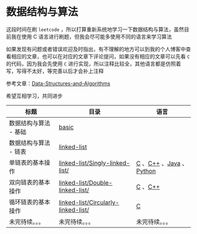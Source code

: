 # 数据结构与算法

这段时间在刷 `leetcode` ，所以打算重新系统地学习一下数据结构与算法，虽然目前我在使用 C 语言进行刷题，但我会尽可能多使用不同的语言来学习算法

如果发现有问题或者错误欢迎及时指出，有不理解的地方可以到我的个人博客中查看相应的文章，也可以在对应的文章下评论提问，如果没有相应的文章可以先看 `C` 的代码，因为我会先使用 `C` 进行实现，所以注释比较全，其他语言都是仿照着写，写得不太好，等完善以后才会补上注释

参考文章：[Data-Structures-and-Algorithms](https://jesspig.github.io/blog/categories/Data-Structures-and-Algorithms/) 

希望互相学习，共同进步

| 标题                  | 目录                                                         | 语言                                                         |
| --------------------- | ------------------------------------------------------------ | ------------------------------------------------------------ |
| 数据结构与算法 - 基础 | [basic](https://github.com/jesspig/data-structures-and-algorithms/blob/main/basic/README.md) |                                                              |
| 数据结构与算法 - 链表 | [linked-list](https://github.com/jesspig/data-structures-and-algorithms/tree/main/linked-list) |                                                              |
| 单链表的基本操作      | [linked-list/Singly-linked-list/](https://github.com/jesspig/data-structures-and-algorithms/tree/main/linked-list/Singly-linked-list/) | [C](https://github.com/jesspig/data-structures-and-algorithms/tree/main/linked-list/Singly-linked-list/C/singly_linked_list.c) 、[C++](https://github.com/jesspig/data-structures-and-algorithms/tree/main/linked-list/Singly-linked-list/C++/singly_linked_list.cpp) 、[Java](https://github.com/jesspig/data-structures-and-algorithms/tree/main/linked-list/Singly-linked-list/Java/SinglyLinkedList.java) 、[Python](https://github.com/jesspig/data-structures-and-algorithms/tree/main/linked-list/Singly-linked-list/Python) |
| 双向链表的基本操作    | [linked-list/Double-linked-list/](https://github.com/jesspig/data-structures-and-algorithms/blob/main/linked-list/Double-linked-list/) | [C](https://github.com/jesspig/data-structures-and-algorithms/blob/main/linked-list/Double-linked-list/C/double_linked_list.c) 、[C++](https://github.com/jesspig/data-structures-and-algorithms/blob/main/linked-list/Double-linked-list/C++/double_linked_list.cpp) |
| 循环链表的基本操作    | [linked-list/Circularly-linked-list/](https://github.com/jesspig/data-structures-and-algorithms/blob/main/linked-list/Circularly-linked-list/) | [C](https://github.com/jesspig/data-structures-and-algorithms/tree/main/linked-list/Circularly-linked-list/C/circularly_linked_list.c) |
| 未完待续。。。        | 未完待续。。。                                               | 未完待续。。。                                               |
